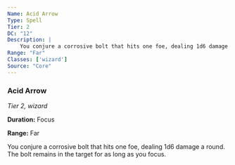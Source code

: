 ```yaml
---
Name: Acid Arrow
Type: Spell
Tier: 2
DC: "12"
Description: |
    You conjure a corrosive bolt that hits one foe, dealing 1d6 damage a round. The bolt remains in the target for as long as you focus.Duration: "Focus"
Range: "Far"
Classes: ['wizard']
Source: "Core"
---
```


### Acid Arrow

_Tier 2, wizard_

**Duration:** Focus

**Range:** Far

You conjure a corrosive bolt that hits one foe, dealing 1d6 damage a round. The bolt remains in the target for as long as you focus.

